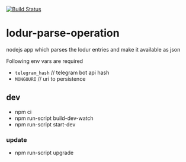 [![Build Status](https://travis-ci.org/longstone/lodur-parse-operation.svg?branch=ng-webpack)](https://travis-ci.org/longstone/lodur-parse-operation)
# lodur-parse-operation
nodejs app which parses the lodur entries and make it available as json

Following env vars are required

* `telegram_hash` // telegram bot api hash
* `MONGOURI` // uri to persistence

## dev

* npm ci
* npm run-script build-dev-watch
* npm run-script start-dev

### update

* npm run-script upgrade